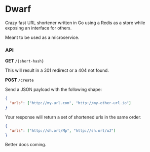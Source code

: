 # Dwarf

Crazy fast URL shortener written in Go using a Redis as a store while exposing
an interface for others.

Meant to be used as a microservice.

### API

**GET** `/{short-hash}`

This will result in a 301 redirect or a 404 not found.

**POST** `/create`

Send a JSON payload with the following shape:

```json
{
  "urls": ["http://my-url.com", "http://my-other-url.io"]
}
```

Your response will return a set of shortened urls in the same order:

```json
{
  "urls": ["http://sh.ort/Mp", "http://sh.ort/uJ"]
}
```


Better docs coming.

